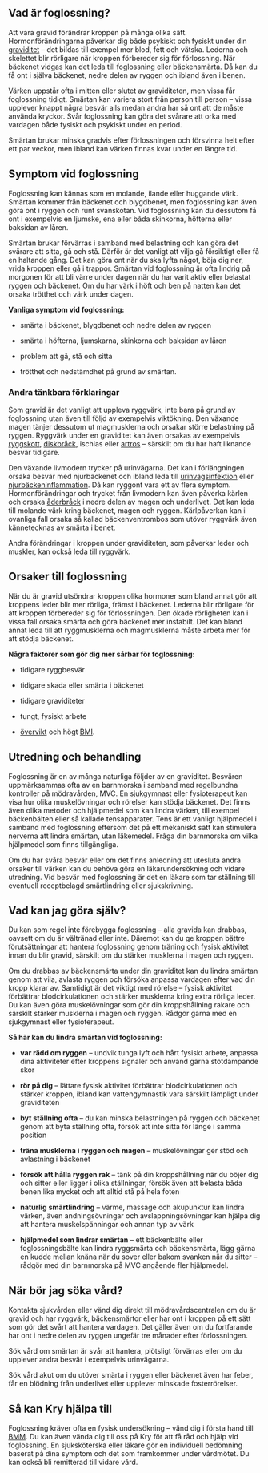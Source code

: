Vad är foglossning?
-------------------

Att vara gravid förändrar kroppen på många olika sätt. Hormonförändringarna påverkar dig både psykiskt och fysiskt under din [graviditet](https://www.kry.se/fakta/graviditet/ "graviditet") – det bildas till exempel mer blod, fett och vätska. Lederna och skelettet blir rörligare när kroppen förbereder sig för förlossning. När bäckenet vidgas kan det leda till foglossning eller bäckensmärta. Då kan du få ont i själva bäckenet, nedre delen av ryggen och ibland även i benen.

Värken uppstår ofta i mitten eller slutet av graviditeten, men vissa får foglossning tidigt. Smärtan kan variera stort från person till person – vissa upplever knappt några besvär alls medan andra har så ont att de måste använda kryckor. Svår foglossning kan göra det svårare att orka med vardagen både fysiskt och psykiskt under en period.

Smärtan brukar minska gradvis efter förlossningen och försvinna helt efter ett par veckor, men ibland kan värken finnas kvar under en längre tid.

Symptom vid foglossning
-----------------------

Foglossning kan kännas som en molande, ilande eller huggande värk. Smärtan kommer från bäckenet och blygdbenet, men foglossning kan även göra ont i ryggen och runt svanskotan. Vid foglossning kan du dessutom få ont i exempelvis en ljumske, ena eller båda skinkorna, höfterna eller baksidan av låren.

Smärtan brukar förvärras i samband med belastning och kan göra det svårare att sitta, gå och stå. Därför är det vanligt att vilja gå försiktigt eller få en haltande gång. Det kan göra ont när du ska lyfta något, böja dig ner, vrida kroppen eller gå i trappor. Smärtan vid foglossning är ofta lindrig på morgonen för att bli värre under dagen när du har varit aktiv eller belastat ryggen och bäckenet. Om du har värk i höft och ben på natten kan det orsaka trötthet och värk under dagen.

**Vanliga symptom vid foglossning:**

*   smärta i bäckenet, blygdbenet och nedre delen av ryggen
    
*   smärta i höfterna, ljumskarna, skinkorna och baksidan av låren
    
*   problem att gå, stå och sitta
    
*   trötthet och nedstämdhet på grund av smärtan.
    

### Andra tänkbara förklaringar

Som gravid är det vanligt att uppleva ryggvärk, inte bara på grund av foglossning utan även till följd av exempelvis viktökning. Den växande magen tänjer dessutom ut magmusklerna och orsakar större belastning på ryggen. Ryggvärk under en graviditet kan även orsakas av exempelvis [ryggskott](https://www.kry.se/fakta/ryggskott/ "ryggskott"), [diskbråck](https://www.kry.se/fakta/diskbrack/ "diskbrack"), ischias eller [artros](https://www.kry.se/fakta/artros/ "artros") – särskilt om du har haft liknande besvär tidigare.

Den växande livmodern trycker på urinvägarna. Det kan i förlängningen orsaka besvär med njurbäckenet och ibland leda till [urinvägsinfektion](https://www.kry.se/fakta/urinvagsinfektion/ "urinvagsinfektion") eller [njurbäckeninflammation](https://www.kry.se/fakta/njurbackeninflammation/ "njurbackeninflammation"). Då kan ryggont vara ett av flera symptom. Hormonförändringar och trycket från livmodern kan även påverka kärlen och orsaka [åderbråck](https://www.kry.se/fakta/aderbrack/ "aderbrack") i nedre delen av magen och underlivet. Det kan leda till molande värk kring bäckenet, magen och ryggen. Kärlpåverkan kan i ovanliga fall orsaka så kallad bäckenventrombos som utöver ryggvärk även kännetecknas av smärta i benet.

Andra förändringar i kroppen under graviditeten, som påverkar leder och muskler, kan också leda till ryggvärk.

Orsaker till foglossning
------------------------

När du är gravid utsöndrar kroppen olika hormoner som bland annat gör att kroppens leder blir mer rörliga, främst i bäckenet. Lederna blir rörligare för att kroppen förbereder sig för förlossningen. Den ökade rörligheten kan i vissa fall orsaka smärta och göra bäckenet mer instabilt. Det kan bland annat leda till att ryggmusklerna och magmusklerna måste arbeta mer för att stödja bäckenet.

**Några faktorer som gör dig mer sårbar för foglossning:**

*   tidigare ryggbesvär
    
*   tidigare skada eller smärta i bäckenet
    
*   tidigare graviditeter
    
*   tungt, fysiskt arbete
    
*   [övervikt](https://www.kry.se/fakta/overvikt-och-fetma/ "overvikt") och högt [BMI](https://www.kry.se/fakta/bmi/ "bmi").
    

Utredning och behandling
------------------------

Foglossning är en av många naturliga följder av en graviditet. Besvären uppmärksammas ofta av en barnmorska i samband med regelbundna kontroller på mödravården, MVC. En sjukgymnast eller fysioterapeut kan visa hur olika muskelövningar och rörelser kan stödja bäckenet. Det finns även olika metoder och hjälpmedel som kan lindra värken, till exempel bäckenbälten eller så kallade tensapparater. Tens är ett vanligt hjälpmedel i samband med foglossning eftersom det på ett mekaniskt sätt kan stimulera nerverna att lindra smärtan, utan läkemedel. Fråga din barnmorska om vilka hjälpmedel som finns tillgängliga.

Om du har svåra besvär eller om det finns anledning att utesluta andra orsaker till värken kan du behöva göra en läkarundersökning och vidare utredning. Vid besvär med foglossning är det en läkare som tar ställning till eventuell receptbelagd smärtlindring eller sjukskrivning.

Vad kan jag göra själv?
-----------------------

Du kan som regel inte förebygga foglossning – alla gravida kan drabbas, oavsett om du är vältränad eller inte. Däremot kan du ge kroppen bättre förutsättningar att hantera foglossning genom träning och fysisk aktivitet innan du blir gravid, särskilt om du stärker musklerna i magen och ryggen.

Om du drabbas av bäckensmärta under din graviditet kan du lindra smärtan genom att vila, avlasta ryggen och försöka anpassa vardagen efter vad din kropp klarar av. Samtidigt är det viktigt med rörelse – fysisk aktivitet förbättrar blodcirkulationen och stärker musklerna kring extra rörliga leder. Du kan även göra muskelövningar som gör din kroppshållning rakare och särskilt stärker musklerna i magen och ryggen. Rådgör gärna med en sjukgymnast eller fysioterapeut.

**Så här kan du lindra smärtan vid foglossning:**

*   **var rädd om ryggen** – undvik tunga lyft och hårt fysiskt arbete, anpassa dina aktiviteter efter kroppens signaler och använd gärna stötdämpande skor
    
*   **rör på dig** – lättare fysisk aktivitet förbättrar blodcirkulationen och stärker kroppen, ibland kan vattengymnastik vara särskilt lämpligt under graviditeten
    
*   **byt ställning ofta** – du kan minska belastningen på ryggen och bäckenet genom att byta ställning ofta, försök att inte sitta för länge i samma position
    
*   **träna musklerna i ryggen och magen** – muskelövningar ger stöd och avlastning i bäckenet
    
*   **försök att hålla ryggen rak** – tänk på din kroppshållning när du böjer dig och sitter eller ligger i olika ställningar, försök även att belasta båda benen lika mycket och att alltid stå på hela foten
    
*   **naturlig smärtlindring** – värme, massage och akupunktur kan lindra värken, även andningsövningar och avslappningsövningar kan hjälpa dig att hantera muskelspänningar och annan typ av värk
    
*   **hjälpmedel som lindrar smärtan** – ett bäckenbälte eller foglossningsbälte kan lindra ryggsmärta och bäckensmärta, lägg gärna en kudde mellan knäna när du sover eller bakom svanken när du sitter – rådgör med din barnmorska på MVC angående fler hjälpmedel.
    

När bör jag söka vård?
----------------------

Kontakta sjukvården eller vänd dig direkt till mödravårdscentralen om du är gravid och har ryggvärk, bäckensmärtor eller har ont i kroppen på ett sätt som gör det svårt att hantera vardagen. Det gäller även om du fortfarande har ont i nedre delen av ryggen ungefär tre månader efter förlossningen.

Sök vård om smärtan är svår att hantera, plötsligt förvärras eller om du upplever andra besvär i exempelvis urinvägarna.

Sök vård akut om du utöver smärta i ryggen eller bäckenet även har feber, får en blödning från underlivet eller upplever minskade fosterrörelser.

Så kan Kry hjälpa till
----------------------

Foglossning kräver ofta en fysisk undersökning – vänd dig i första hand till [BMM](https://www.kry.se/barnmorskemottagningar/ "bmm"). Du kan även vända dig till oss på Kry för att få råd och hjälp vid foglossning. En sjuksköterska eller läkare gör en individuell bedömning baserat på dina symptom och det som framkommer under vårdmötet. Du kan också bli remitterad till vidare vård.
